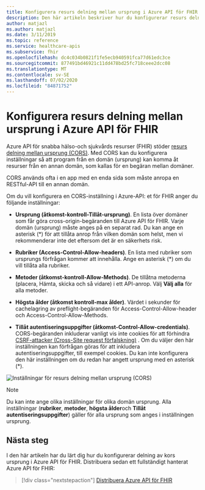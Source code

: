 ```yaml
---
title: Konfigurera resurs delning mellan ursprung i Azure API för FHIR
description: Den här artikeln beskriver hur du konfigurerar resurs delning mellan ursprung i Azure API för FHIR.
author: matjazl
ms.author: matjazl
ms.date: 3/11/2019
ms.topic: reference
ms.service: healthcare-apis
ms.subservice: fhir
ms.openlocfilehash: dc4c034b0821f1fe5ecb940591fca77d61edc3ce
ms.sourcegitcommit: 877491bd46921c11dd478bd25fc718ceee2dcc08
ms.translationtype: MT
ms.contentlocale: sv-SE
ms.lasthandoff: 07/02/2020
ms.locfileid: "84871752"
---
```

# <a name="configure-cross-origin-resource-sharing-in-azure-api-for-fhir"></a>Konfigurera resurs delning mellan ursprung i Azure API för FHIR

Azure API för snabba hälso-och sjukvårds resurser (FHIR) stöder [resurs delning mellan ursprung (CORS)](https://wikipedia.org/wiki/Cross-Origin_Resource_Sharing). Med CORS kan du konfigurera inställningar så att program från en domän (ursprung) kan komma åt resurser från en annan domän, som kallas för en begäran mellan domäner.

CORS används ofta i en app med en enda sida som måste anropa en RESTful-API till en annan domän.

Om du vill konfigurera en CORS-inställning i Azure-API: et för FHIR anger du följande inställningar:

- **Ursprung (åtkomst-kontroll-Tillåt-ursprung)**. En lista över domäner som får göra cross-origin-begäranden till Azure API för FHIR. Varje domän (ursprung) måste anges på en separat rad. Du kan ange en asterisk (*) för att tillåta anrop från vilken domän som helst, men vi rekommenderar inte det eftersom det är en säkerhets risk.

- **Rubriker (Access-Control-Allow-headers)**. En lista med rubriker som ursprungs förfrågan kommer att innehålla. Ange en asterisk (*) om du vill tillåta alla rubriker.

- **Metoder (åtkomst-kontroll-Allow-Methods)**. De tillåtna metoderna (placera, Hämta, skicka och så vidare) i ett API-anrop. Välj **Välj alla** för alla metoder.

- **Högsta ålder (åtkomst kontroll-max ålder)**. Värdet i sekunder för cachelagring av preflight-begäranden för Access-Control-Allow-header och Access-Control-Allow-Methods.

- **Tillåt autentiseringsuppgifter (åtkomst-Control-Allow-credentials)**. CORS-begäranden inkluderar vanligt vis inte cookies för att förhindra [CSRF-attacker (Cross-Site request förfalskning)](https://en.wikipedia.org/wiki/Cross-site_request_forgery) . Om du väljer den här inställningen kan förfrågan göras för att inkludera autentiseringsuppgifter, till exempel cookies. Du kan inte konfigurera den här inställningen om du redan har angett ursprung med en asterisk (*).

![Inställningar för resurs delning mellan ursprung (CORS)](media/cors/cors.png)

>[!NOTE]
>Du kan inte ange olika inställningar för olika domän ursprung. Alla inställningar (**rubriker**, **metoder**, **högsta ålder**och **Tillåt autentiseringsuppgifter**) gäller för alla ursprung som anges i inställningen ursprung.

## <a name="next-steps"></a>Nästa steg

I den här artikeln har du lärt dig hur du konfigurerar delning av kors ursprung i Azure API för FHIR. Distribuera sedan ett fullständigt hanterat Azure API för FHIR:
 
>[!div class="nextstepaction"]
>[Distribuera Azure API för FHIR](fhir-paas-portal-quickstart.md)